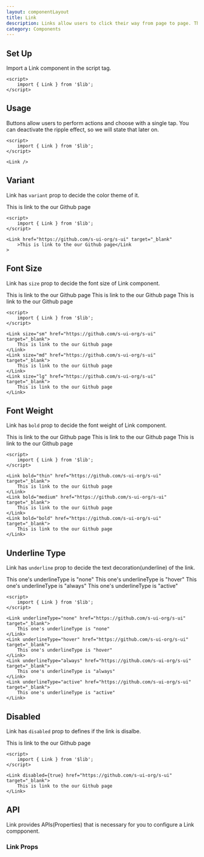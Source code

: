 ```yaml
---
layout: componentLayout
title: Link
description: Links allow users to click their way from page to page. This component is styled to resemble a hyperlink and semantically renders an anchor element.
category: Components
---
```


<script>
	import { Link } from '$lib';
	import PropertyTable from "../../../global-components/PropertyTable.svelte"
	import * as Component from "../../../mdsvex/+layout.svelte"
	import linkProps from "./link-props.ts"

</script>

## Set Up

Import a Link component in the script tag.

```svelte
<script>
	import { Link } from '$lib';
</script>
```

## Usage

Buttons allow users to perform actions and choose with a single tap. You can deactivate the ripple effect, so we will state that later on.

<div class="w-[350px]">
	<Link  />
</div>

```svelte
<script>
	import { Link } from '$lib';
</script>

<Link />
```

## Variant

Link has `variant` prop to decide the color theme of it.

<Link href="https://github.com/s-ui-org/s-ui" target="_blank">This is link to the our Github page</Link>

```svelte
<script>
	import { Link } from '$lib';
</script>

<Link href="https://github.com/s-ui-org/s-ui" target="_blank"
	>This is link to the our Github page</Link
>
```

## Font Size

Link has `size` prop to decide the font size of Link component.

<div class="flex flex-col gap-2">
	<Link size="sm" href="https://github.com/s-ui-org/s-ui" target="_blank">This is link to the our Github page</Link>
	<Link size="md" href="https://github.com/s-ui-org/s-ui" target="_blank">This is link to the our Github page</Link>
	<Link size="lg" href="https://github.com/s-ui-org/s-ui" target="_blank">This is link to the our Github page</Link>
</div>

```svelte
<script>
	import { Link } from '$lib';
</script>

<Link size="sm" href="https://github.com/s-ui-org/s-ui" target="_blank">
	This is link to the our Github page
</Link>
<Link size="md" href="https://github.com/s-ui-org/s-ui" target="_blank">
	This is link to the our Github page
</Link>
<Link size="lg" href="https://github.com/s-ui-org/s-ui" target="_blank">
	This is link to the our Github page
</Link>
```

## Font Weight

Link has `bold` prop to decide the font weight of Link component.

<div class="flex flex-col gap-2">
	<Link bold="thin" href="https://github.com/s-ui-org/s-ui" target="_blank">This is link to the our Github page</Link>
	<Link bold="medium" href="https://github.com/s-ui-org/s-ui" target="_blank">This is link to the our Github page</Link>
	<Link bold="bold" href="https://github.com/s-ui-org/s-ui" target="_blank">This is link to the our Github page</Link>
</div>

```svelte
<script>
	import { Link } from '$lib';
</script>

<Link bold="thin" href="https://github.com/s-ui-org/s-ui" target="_blank">
	This is link to the our Github page
</Link>
<Link bold="medium" href="https://github.com/s-ui-org/s-ui" target="_blank">
	This is link to the our Github page
</Link>
<Link bold="bold" href="https://github.com/s-ui-org/s-ui" target="_blank">
	This is link to the our Github page
</Link>
```

## Underline Type

Link has `underline` prop to decide the text decoration(underline) of the link.

<div class="flex flex-col gap-2">
	<Link underlineType="none" href="https://github.com/s-ui-org/s-ui" target="_blank"
		>This one's underlineType is "none"</Link
	>
	<Link underlineType="hover" href="https://github.com/s-ui-org/s-ui" target="_blank"
		>This one's underlineType is "hover"</Link
	>
	<Link underlineType="always" href="https://github.com/s-ui-org/s-ui" target="_blank"
		>This one's underlineType is "always"</Link
	>
	<Link underlineType="active" href="https://github.com/s-ui-org/s-ui" target="_blank"
		>This one's underlineType is "active"</Link
	>
</div>

```svelte
<script>
	import { Link } from '$lib';
</script>

<Link underlineType="none" href="https://github.com/s-ui-org/s-ui" target="_blank">
	This one's underlineType is "none"
</Link>
<Link underlineType="hover" href="https://github.com/s-ui-org/s-ui" target="_blank">
	This one's underlineType is "hover"
</Link>
<Link underlineType="always" href="https://github.com/s-ui-org/s-ui" target="_blank">
	This one's underlineType is "always"
</Link>
<Link underlineType="active" href="https://github.com/s-ui-org/s-ui" target="_blank">
	This one's underlineType is "active"
</Link>
```

## Disabled

Link has `disabled` prop to defines if the link is disalbe.

<Link disabled href="https://github.com/s-ui-org/s-ui" target="_blank">This is link to the our Github page</Link>

```svelte
<script>
	import { Link } from '$lib';
</script>

<Link disabled={true} href="https://github.com/s-ui-org/s-ui" target="_blank">
	This is link to the our Github page
</Link>
```

## API

Link provides APIs(Properties) that is necessary for you to configure a Link compponent.

### Link Props

<PropertyTable properties={linkProps} />
